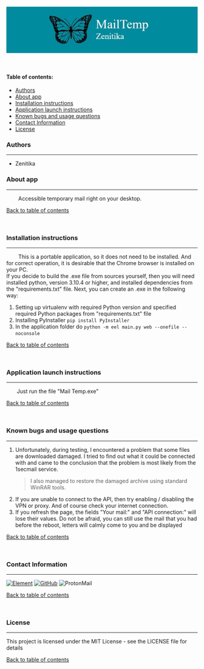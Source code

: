 <p align="center"><img src="assets/Logo.jpg"><p>
<br/>

#### Table of contents:
- [Authors](#authors)
- [About app](#about-app)
- [Installation instructions](#installation-instructions)
- [Application launch instructions](#application-launch-instructions)
- [Known bugs and usage questions](#known-bugs-and-usage-questions)
- [Contact Information](#contact-information)
- [License](#license)

### Authors
___
- Zenitika
### About app
___
​ ​ ​ ​ ​ ​ ​ ​ Accessible temporary mail right on your desktop.

[Back to table of contents](#table-of-contents)

<br>

### Installation instructions
___
​ ​ ​ ​ ​ ​ ​ ​ This is a portable application, so it does not need to be installed. And for correct operation, it is desirable that the Chrome browser is installed on your PC.  
 ​ ​ ​ ​ ​ ​ ​ If you decide to build the .exe file from sources yourself, then you will need installed python, version 3.10.4 or higher, and installed dependencies from the "requirements.txt" file. Next, you can create an .exe in the following way:
 1. Setting up virtualenv with required Python version and specified required Python packages from "requirements.txt" file
 2. Installing PyInstaller ```pip install PyInstaller```
 3. In the application folder do ```python -m eel main.py web --onefile --noconsole```

[Back to table of contents](#table-of-contents)

<br>

### Application launch instructions
___
 ​ ​ ​ ​ ​ ​ ​ Just run the file "Mail Temp.exe"

[Back to table of contents](#table-of-contents)

<br>

### Known bugs and usage questions
___
1. Unfortunately, during testing, I encountered a problem that some files are downloaded damaged. I tried to find out what it could be connected with and came to the conclusion that the problem is most likely from the 1secmail service.
    > I also managed to restore the damaged archive using standard WinRAR tools.
2. If you are unable to connect to the API, then try enabling / disabling the VPN or proxy. And of course check your internet connection.
3. If you refresh the page, the fields "Your mail:" and "API connection:" will lose their values. Do not be afraid, you can still use the mail that you had before the reboot, letters will calmly come to you and be displayed

[Back to table of contents](#table-of-contents)

<br>

### Contact Information
___
[![Element](https://img.shields.io/badge/-Element-141321?style=for-the-badge&logo=Element&logoColor=green)](https://matrix.to/#/@zenitika:matrix.org)
[![GitHub](https://img.shields.io/badge/-My_GitHub-141321?style=for-the-badge&logo=GitHub&logoColor=white)](https://github.com/Zenitika)
![ProtonMail](https://img.shields.io/badge/-zenitika@proton.me-141321?style=for-the-badge&logo=ProtonMail&logoColor=#8653d4)


[Back to table of contents](#table-of-contents)

<br>

### License
___
This project is licensed under the MIT License - see the LICENSE file for details

[Back to table of contents](#table-of-contents)